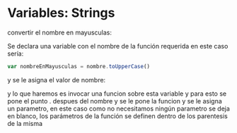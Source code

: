 # Variables: Strings

convertir el nombre en mayusculas:

Se declara una variable con el nombre de la función requerida en este caso sería:
```js 
var nombreEnMayusculas = nombre.toUpperCase()
```

y se le asigna el valor de nombre: 


y lo que haremos es invocar una funcion sobre esta variable y para esto se pone el punto . despues del nombre y se le pone la funcion y se le asigna un parametro, en este caso como no necesitamos ningún parametro se deja en blanco, los parámetros de la función se definen dentro de los parentesis de la misma 